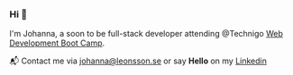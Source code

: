 ### Hi 👋 

I'm Johanna, a soon to be full-stack developer attending @Technigo [Web Development Boot Camp](https://www.technigo.io/web-development-boot-camp).

📬 Contact me via johanna@leonsson.se or say **Hello** on my [Linkedin](https://www.linkedin.com/in/johannaleonsson/)


